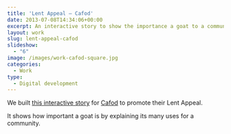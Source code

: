 ```yaml
---
title: 'Lent Appeal — Cafod'
date: 2013-07-08T14:34:06+00:00
excerpt: An interactive story to show the importance a goat to a community.
layout: work
slug: lent-appeal-cafod
slideshow:
  - "6"
image: /images/work-cafod-square.jpg
categories:
  - Work
type:
  - Digital development
---
```

We built [this interactive story](http://www.cafod.org.uk/Give/Lent-Appeal-2013) for [Cafod](http://www.cafod.org.uk/) to promote their Lent Appeal.

It shows how important a goat is by explaining its many uses for a community.
